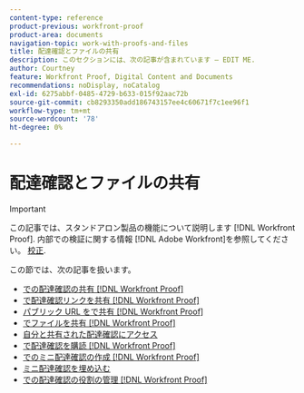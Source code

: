 ```yaml
---
content-type: reference
product-previous: workfront-proof
product-area: documents
navigation-topic: work-with-proofs-and-files
title: 配達確認とファイルの共有
description: このセクションには、次の記事が含まれています — EDIT ME.
author: Courtney
feature: Workfront Proof, Digital Content and Documents
recommendations: noDisplay, noCatalog
exl-id: 6275abbf-0485-4729-b633-015f92aac72b
source-git-commit: cb8293350add186743157ee4c60671f7c1ee96f1
workflow-type: tm+mt
source-wordcount: '78'
ht-degree: 0%

---
```


# 配達確認とファイルの共有

>[!IMPORTANT]
>
>この記事では、スタンドアロン製品の機能について説明します [!DNL Workfront Proof]. 内部での検証に関する情報 [!DNL Adobe Workfront]を参照してください。 [校正](../../../review-and-approve-work/proofing/proofing.md).

この節では、次の記事を扱います。

* [での配達確認の共有 [!DNL Workfront Proof]](../../../workfront-proof/wp-work-proofsfiles/share-proofs-and-files/share-proof.md)
* [で配達確認リンクを共有 [!DNL Workfront Proof]](../../../workfront-proof/wp-work-proofsfiles/share-proofs-and-files/share-proof-links.md)
* [パブリック URL をで共有 [!DNL Workfront Proof]](../../../workfront-proof/wp-work-proofsfiles/share-proofs-and-files/share-public-url.md)
* [でファイルを共有 [!DNL Workfront Proof]](../../../workfront-proof/wp-work-proofsfiles/share-proofs-and-files/share-files.md)
* [自分と共有された配達確認にアクセス](../../../workfront-proof/wp-work-proofsfiles/share-proofs-and-files/access-proofs-shared-with-you.md)
* [で配達確認を購読 [!DNL Workfront Proof]](../../../workfront-proof/wp-work-proofsfiles/share-proofs-and-files/subscribe-to-proof.md)
* [でのミニ配達確認の作成 [!DNL Workfront Proof]](../../../workfront-proof/wp-work-proofsfiles/share-proofs-and-files/create-mini-proof.md)
* [ミニ配達確認を埋め込む](../../../workfront-proof/wp-work-proofsfiles/share-proofs-and-files/embed-mini-proof.md)
* [での配達確認の役割の管理 [!DNL Workfront Proof]](../../../workfront-proof/wp-work-proofsfiles/share-proofs-and-files/manage-proof-roles.md)
